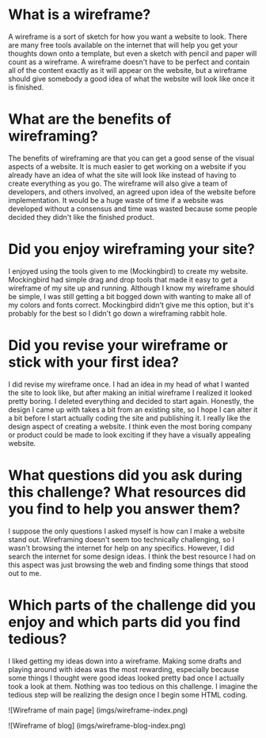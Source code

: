 # What is a wireframe?

A wireframe is a sort of sketch for how you want a website to look. There are many free tools available on the internet that will help you get your thoughts down onto a template, but even a sketch with pencil and paper will count as a wireframe. A wireframe doesn't have to be perfect and contain all of the content exactly as it will appear on the website, but a wireframe should give somebody a good idea of what the website will look like once it is finished.

# What are the benefits of wireframing?

The benefits of wireframing are that you can get a good sense of the visual aspects of a website. It is much easier to get working on a website if you already have an idea of what the site will look like instead of having to create everything as you go. The wireframe will also give a team of developers, and others involved, an agreed upon idea of the website before implementation. It would be a huge waste of time if a website was developed without a consensus and time was wasted because some people decided they didn't like the finished product.

# Did you enjoy wireframing your site?

I enjoyed using the tools given to me (Mockingbird) to create my website. Mockingbird had simple drag and drop tools that made it easy to get a wireframe of my site up and running. Although I know my wireframe should be simple, I was still getting a bit bogged down with wanting to make all of my colors and fonts correct. Mockingbird didn't give me this option, but it's probably for the best so I didn't go down a wireframing rabbit hole.

# Did you revise your wireframe or stick with your first idea?

I did revise my wireframe once. I had an idea in my head of what I wanted the site to look like, but after making an initial wireframe I realized it looked pretty boring. I deleted everything and decided to start again. Honestly, the design I came up with takes a bit from an existing site, so I hope I can alter it a bit before I start actually coding the site and publishing it. I really like the design aspect of creating a website. I think even the most boring company or product could be made to look exciting if they have a visually appealing website.

# What questions did you ask during this challenge?  What resources did you find to help you answer them?

I suppose the only questions I asked myself is how can I make a website stand out. Wireframing doesn't seem too technically challenging, so I wasn't browsing the internet for help on any specifics. However, I did search the internet for some design ideas. I think the best resource I had on this aspect was just browsing the web and finding some things that stood out to me.

# Which parts of the challenge did you enjoy and which parts did you find tedious?

I liked getting my ideas down into a wireframe. Making some drafts and playing around with ideas was the most rewarding, especially because some things I thought were good ideas looked pretty bad once I actually took a look at them. Nothing was too tedious on this challenge. I imagine the tedious step will be realizing the design once I begin some HTML coding.

![Wireframe of main page]
(imgs/wireframe-index.png)

![Wireframe of blog]
(imgs/wireframe-blog-index.png)